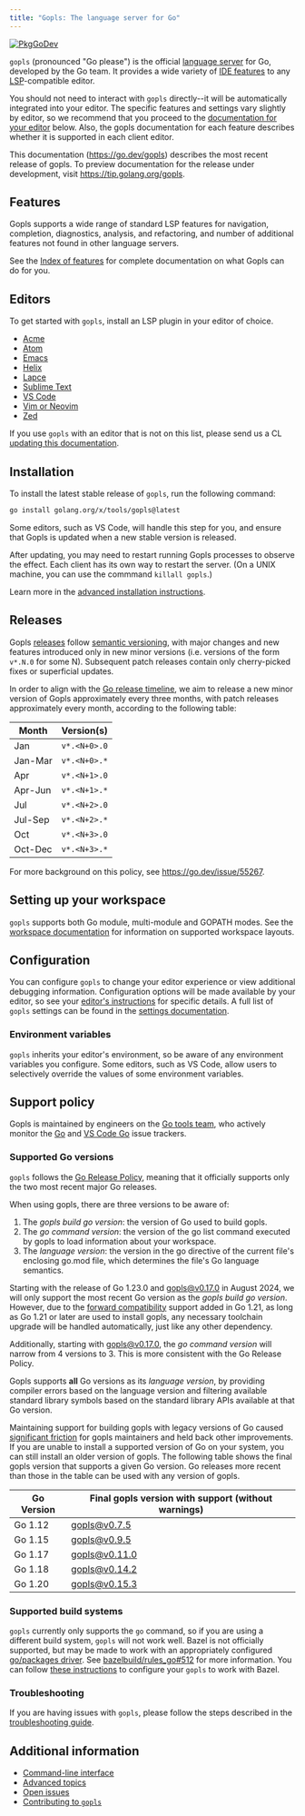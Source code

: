 ```yaml
---
title: "Gopls: The language server for Go"
---
```

<!--
  This is the main landing page for gopls users.

  To preview locally edited markdown files, use:
    $ GOLANGORG_LOCAL_X_TOOLS=$(pwd) go run golang.org/x/website/cmd/golangorg@master &
    $ open http://localhost:6060/go.dev/gopls
-->

[![PkgGoDev](https://pkg.go.dev/badge/golang.org/x/tools/gopls)](https://pkg.go.dev/golang.org/x/tools/gopls)

`gopls` (pronounced "Go please") is the official [language
server](https://langserver.org) for Go, developed by the Go team. It
provides a wide variety of [IDE features](features/) to any
[LSP](https://microsoft.github.io/language-server-protocol/)-compatible
editor.

<!--TODO(rfindley): Add gifs here.-->

You should not need to interact with `gopls` directly--it will be automatically
integrated into your editor. The specific features and settings vary slightly
by editor, so we recommend that you proceed to the
[documentation for your editor](#editors) below.
Also, the gopls documentation for each feature describes whether it is
supported in each client editor.

This documentation (https://go.dev/gopls) describes the most recent release of gopls.
To preview documentation for the release under development, visit https://tip.golang.org/gopls.

## Features

Gopls supports a wide range of standard LSP features for navigation,
completion, diagnostics, analysis, and refactoring, and number of
additional features not found in other language servers.

See the [Index of features](features/) for complete
documentation on what Gopls can do for you.

## Editors

To get started with `gopls`, install an LSP plugin in your editor of choice.

<!-- TODO: be more consistent about editor (e.g. Emacs) vs. client (e.g. eglot). -->

* [Acme](https://github.com/fhs/acme-lsp/blob/master/README.md)
* [Atom](https://github.com/MordFustang21/ide-gopls/blob/master/README.md)
* [Emacs](editor/emacs.md)
* [Helix](editor/helix.md)
* [Lapce](https://github.com/lapce-community/lapce-go/blob/master/README.md)
* [Sublime Text](editor/sublime.md)
* [VS Code](https://github.com/golang/vscode-go/blob/master/README.md)
* [Vim or Neovim](editor/vim.md)
* [Zed](editor/zed.md)

If you use `gopls` with an editor that is not on this list, please send us a CL
[updating this documentation](contributing.md).

## Installation

To install the latest stable release of `gopls`, run the following command:

```sh
go install golang.org/x/tools/gopls@latest
```

Some editors, such as VS Code, will handle this step for you, and
ensure that Gopls is updated when a new stable version is released.

After updating, you may need to restart running Gopls processes to
observe the effect. Each client has its own way to restart the server.
(On a UNIX machine, you can use the commmand `killall gopls`.)

Learn more in the
[advanced installation instructions](advanced.md#installing-unreleased-versions).

## Releases

Gopls [releases](release/) follow [semantic versioning](http://semver.org), with
major changes and new features introduced only in new minor versions
(i.e. versions of the form `v*.N.0` for some N). Subsequent patch
releases contain only cherry-picked fixes or superficial updates.

In order to align with the
[Go release timeline](https://github.com/golang/go/wiki/Go-Release-Cycle#timeline),
we aim to release a new minor version of Gopls approximately every three
months, with patch releases approximately every month, according to the
following table:

| Month   | Version(s)   |
| ----    | -------      |
| Jan     | `v*.<N+0>.0` |
| Jan-Mar | `v*.<N+0>.*` |
| Apr     | `v*.<N+1>.0` |
| Apr-Jun | `v*.<N+1>.*` |
| Jul     | `v*.<N+2>.0` |
| Jul-Sep | `v*.<N+2>.*` |
| Oct     | `v*.<N+3>.0` |
| Oct-Dec | `v*.<N+3>.*` |

For more background on this policy, see https://go.dev/issue/55267.

## Setting up your workspace

`gopls` supports both Go module, multi-module and GOPATH modes. See the
[workspace documentation](workspace.md) for information on supported
workspace layouts.

## Configuration

You can configure `gopls` to change your editor experience or view additional
debugging information. Configuration options will be made available by your
editor, so see your [editor's instructions](#editors) for specific details. A
full list of `gopls` settings can be found in the [settings documentation](settings.md).

### Environment variables

`gopls` inherits your editor's environment, so be aware of any environment
variables you configure. Some editors, such as VS Code, allow users to
selectively override the values of some environment variables.

## Support policy

Gopls is maintained by engineers on the
[Go tools team](https://github.com/orgs/golang/teams/tools-team/members),
who actively monitor the
[Go](https://github.com/golang/go/issues?q=is%3Aissue+is%3Aopen+label%3Agopls)
and
[VS Code Go](https://github.com/golang/vscode-go/issues) issue trackers.

### Supported Go versions

`gopls` follows the
[Go Release Policy](https://golang.org/devel/release.html#policy), meaning
that it officially supports only the two most recent major Go releases.

When using gopls, there are three versions to be aware of:
1. The _gopls build go version_: the version of Go used to build gopls.
2. The _go command version_: the version of the go list command executed by
   gopls to load information about your workspace.
3. The _language version_: the version in the go directive of the current
   file's enclosing go.mod file, which determines the file's Go language
   semantics.

Starting with the release of Go 1.23.0 and gopls@v0.17.0 in August 2024, we
will only support the most recent Go version as the _gopls build go version_.
However, due to the [forward compatibility](https://go.dev/blog/toolchain)
support added in Go 1.21, as long as Go 1.21 or later are used to install
gopls, any necessary toolchain upgrade will be handled automatically, just like
any other dependency.

Additionally, starting with gopls@v0.17.0, the _go command version_ will narrow
from 4 versions to 3. This is more consistent with the Go Release Policy.

Gopls supports **all** Go versions as its _language version_, by providing
compiler errors based on the language version and filtering available standard
library symbols based on the standard library APIs available at that Go
version.

Maintaining support for building gopls with legacy versions of Go caused
[significant friction](https://go.dev/issue/50825) for gopls maintainers and
held back other improvements. If you are unable to install a supported version
of Go on your system, you can still install an older version of gopls. The
following table shows the final gopls version that supports a given Go version.
Go releases more recent than those in the table can be used with any version of
gopls.

| Go Version  | Final gopls version with support (without warnings) |
| ----------- | --------------------------------------------------- |
| Go 1.12     | [gopls@v0.7.5](https://github.com/golang/tools/releases/tag/gopls%2Fv0.7.5) |
| Go 1.15     | [gopls@v0.9.5](https://github.com/golang/tools/releases/tag/gopls%2Fv0.9.5) |
| Go 1.17     | [gopls@v0.11.0](https://github.com/golang/tools/releases/tag/gopls%2Fv0.11.0) |
| Go 1.18     | [gopls@v0.14.2](https://github.com/golang/tools/releases/tag/gopls%2Fv0.14.2) |
| Go 1.20     | [gopls@v0.15.3](https://github.com/golang/tools/releases/tag/gopls%2Fv0.15.3) |

### Supported build systems

`gopls` currently only supports the `go` command, so if you are using
a different build system, `gopls` will not work well. Bazel is not officially
supported, but may be made to work with an appropriately configured
[go/packages driver](https://pkg.go.dev/golang.org/x/tools/go/packages#hdr-The_driver_protocol).
See [bazelbuild/rules_go#512](https://github.com/bazelbuild/rules_go/issues/512)
for more information.
You can follow [these instructions](https://github.com/bazelbuild/rules_go/wiki/Editor-setup)
to configure your `gopls` to work with Bazel.

### Troubleshooting

If you are having issues with `gopls`, please follow the steps described in the
[troubleshooting guide](troubleshooting.md).

## Additional information

* [Command-line interface](command-line.md)
* [Advanced topics](advanced.md)
* [Open issues](https://github.com/golang/go/issues?q=is%3Aissue+is%3Aopen+label%3Agopls)
* [Contributing to `gopls`](contributing.md)
